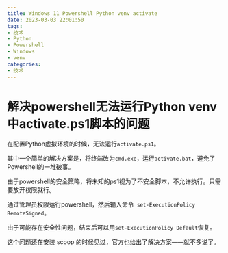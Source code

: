 ```yaml
---
title: Windows 11 Powershell Python venv activate
date: 2023-03-03 22:01:50
tags:
- 技术
- Python
- Powershell
- Windows
- venv
categories:
- 技术
---
```


# 解决powershell无法运行Python venv中activate.ps1脚本的问题

在配置Python虚拟环境的时候，无法运行`activate.ps1`。

其中一个简单的解决方案是，将终端改为`cmd.exe`，运行`activate.bat`，避免了Powershell的一堆破事。

由于powershell的安全策略，将未知的ps1视为了不安全脚本，不允许执行。只需要放开权限就行。

通过管理员权限运行powershell，然后输入命令` set-ExecutionPolicy RemoteSigned`。

由于可能存在安全性问题，结束后可以用`set-ExecutionPolicy Default`恢复。

这个问题还在安装 scoop 的时候见过，官方也给出了解决方案——就不多说了。
